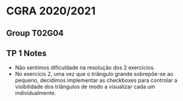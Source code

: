 # CGRA 2020/2021

## Group T02G04

## TP 1 Notes

- Não sentimos dificuldade na resolução dos 2 exercícios.
- No exercício 2, uma vez que o triângulo grande sobrepõe-se ao pequeno, decidimos implementar as checkboxes para controlar a visibilidade dos triângulos de modo a visualizar cada um individualmente.
